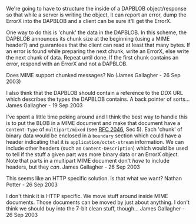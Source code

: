We're going to have to structure the inside of a DAPBLOB object/response
so that while a server is writing the object, it can report an error,
dump the ErrorX into the DAPBLOB and a client can be sure it'll get the
ErrorX.

One way to do this is 'chunk' the data in the DAPBLOB. In this scheme,
the DAPBLOB announces its chunk size at the beginning (using a MIME
header?) and guarantees that the client can read at least that many
bytes. If an error is found while preparing the next chunk, write an
ErrorX, else write the next chunk of data. Repeat until done. If the
first chunk contains an error, respond with an ErrorX and not a DAPBLOB.

Does MIME support chunked messages? No (James Gallagher - 26 Sep 2003)

I also think that the DAPBLOB should contain a reference to the DDX URL
which describes the types the DAPBLOB contains. A back pointer of
sorts... James Gallagher - 19 Sep 2003

I've spent a little time poking around and I think the best way to
handle this is to put the BLOB in a MIME document and make that document
have a `Content-Type` of `multipart/mixed` (see [RFC
2046](http://www.faqs.org/rfcs/rfc2046.html), Sec 5). Each 'chunk' of
binary data would be enclosed in a `boundary` section which could have a
header indicating that it is `application/octet-stream` information. We
can include other headers (such as `Content-Description`) which would be
used to tell if the stuff a given part was more binary data or an ErrorX
object. Note that parts in a multipart MIME document don't *have* to
include headers, but they *can*. James Gallagher - 26 Sep 2003

This seems like an HTTP specific solution. Is that what we want? Nathan
Potter - 26 Sep 2003

I don't think it is HTTP specific. We move stuff around inside MIME
documents. Those documents can be moved by just about anything. I don't
think we should buy into the 7-bit clean stuff, though... James
Gallagher - 26 Sep 2003